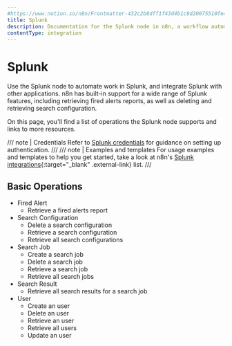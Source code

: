 ```yaml
---
#https://www.notion.so/n8n/Frontmatter-432c2b8dff1f43d4b1c8d20075510fe4
title: Splunk
description: Documentation for the Splunk node in n8n, a workflow automation platform. Includes details of operations and configuration, and links to examples and credentials information.
contentType: integration
---
```


# Splunk

Use the Splunk node to automate work in Splunk, and integrate Splunk with other applications. n8n has built-in support for a wide range of Splunk features, including retrieving fired alerts reports, as well as deleting and retrieving search configuration. 

On this page, you'll find a list of operations the Splunk node supports and links to more resources.

/// note | Credentials
Refer to [Splunk credentials](/integrations/builtin/credentials/splunk/) for guidance on setting up authentication. 
///
/// note | Examples and templates
For usage examples and templates to help you get started, take a look at n8n's [Splunk integrations](https://n8n.io/integrations/splunk/){:target="_blank" .external-link} list.
///

## Basic Operations

* Fired Alert
    * Retrieve a fired alerts report
* Search Configuration
    * Delete a search configuration
    * Retrieve a search configuration
    * Retrieve all search configurations
* Search Job
    * Create a search job
    * Delete a search job
    * Retrieve a search job
    * Retrieve all search jobs
* Search Result
    * Retrieve all search results for a search job
* User
    * Create an user
    * Delete an user
    * Retrieve an user
    * Retrieve all users
    * Update an user

